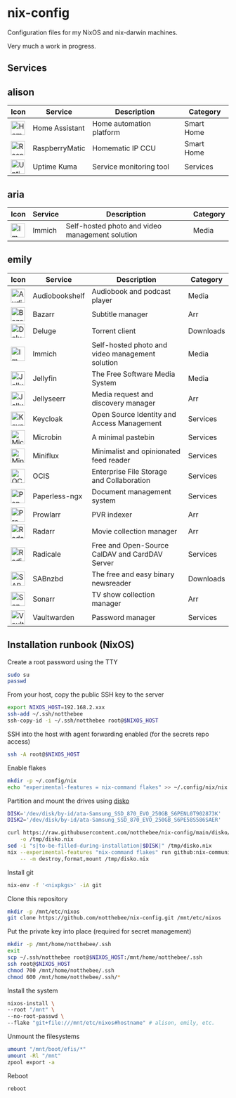 # nix-config

Configuration files for my NixOS and nix-darwin machines.

Very much a work in progress.

## Services

<!-- BEGIN SERVICE LIST -->
## alison
|Icon|Service|Description|Category|
|---|---|---|---|
|<img src='https://raw.githubusercontent.com/homarr-labs/dashboard-icons/refs/heads/main/svg/home-assistant.svg' alt='Home Assistant' width=32 height=32>|Home Assistant|Home automation platform|Smart Home|
|<img src='https://raw.githubusercontent.com/homarr-labs/dashboard-icons/refs/heads/main/png/raspberrymatic.png' alt='RaspberryMatic' width=32 height=32>|RaspberryMatic|Homematic IP CCU|Smart Home|
|<img src='https://raw.githubusercontent.com/homarr-labs/dashboard-icons/refs/heads/main/svg/uptime-kuma.svg' alt='Uptime Kuma' width=32 height=32>|Uptime Kuma|Service monitoring tool|Services|

## aria
|Icon|Service|Description|Category|
|---|---|---|---|
|<img src='https://raw.githubusercontent.com/homarr-labs/dashboard-icons/refs/heads/main/svg/immich.svg' alt='Immich' width=32 height=32>|Immich|Self-hosted photo and video management solution|Media|

## emily
|Icon|Service|Description|Category|
|---|---|---|---|
|<img src='https://raw.githubusercontent.com/homarr-labs/dashboard-icons/refs/heads/main/svg/audiobookshelf.svg' alt='Audiobookshelf' width=32 height=32>|Audiobookshelf|Audiobook and podcast player|Media|
|<img src='https://raw.githubusercontent.com/homarr-labs/dashboard-icons/refs/heads/main/svg/bazarr.svg' alt='Bazarr' width=32 height=32>|Bazarr|Subtitle manager|Arr|
|<img src='https://raw.githubusercontent.com/homarr-labs/dashboard-icons/refs/heads/main/svg/deluge.svg' alt='Deluge' width=32 height=32>|Deluge|Torrent client|Downloads|
|<img src='https://raw.githubusercontent.com/homarr-labs/dashboard-icons/refs/heads/main/svg/immich.svg' alt='Immich' width=32 height=32>|Immich|Self-hosted photo and video management solution|Media|
|<img src='https://raw.githubusercontent.com/homarr-labs/dashboard-icons/refs/heads/main/svg/jellyfin.svg' alt='Jellyfin' width=32 height=32>|Jellyfin|The Free Software Media System|Media|
|<img src='https://raw.githubusercontent.com/homarr-labs/dashboard-icons/refs/heads/main/svg/jellyseerr.svg' alt='Jellyseerr' width=32 height=32>|Jellyseerr|Media request and discovery manager|Arr|
|<img src='https://raw.githubusercontent.com/homarr-labs/dashboard-icons/refs/heads/main/svg/keycloak.svg' alt='Keycloak' width=32 height=32>|Keycloak|Open Source Identity and Access Management|Services|
|<img src='https://raw.githubusercontent.com/homarr-labs/dashboard-icons/refs/heads/main/png/microbin.png' alt='Microbin' width=32 height=32>|Microbin|A minimal pastebin|Services|
|<img src='https://raw.githubusercontent.com/homarr-labs/dashboard-icons/refs/heads/main/svg/miniflux-light.svg' alt='Miniflux' width=32 height=32>|Miniflux|Minimalist and opinionated feed reader|Services|
|<img src='https://raw.githubusercontent.com/homarr-labs/dashboard-icons/refs/heads/main/svg/owncloud.svg' alt='OCIS' width=32 height=32>|OCIS|Enterprise File Storage and Collaboration|Services|
|<img src='https://raw.githubusercontent.com/homarr-labs/dashboard-icons/refs/heads/main/svg/paperless.svg' alt='Paperless-ngx' width=32 height=32>|Paperless-ngx|Document management system|Services|
|<img src='https://raw.githubusercontent.com/homarr-labs/dashboard-icons/refs/heads/main/svg/prowlarr.svg' alt='Prowlarr' width=32 height=32>|Prowlarr|PVR indexer|Arr|
|<img src='https://raw.githubusercontent.com/homarr-labs/dashboard-icons/refs/heads/main/svg/radarr.svg' alt='Radarr' width=32 height=32>|Radarr|Movie collection manager|Arr|
|<img src='https://raw.githubusercontent.com/homarr-labs/dashboard-icons/refs/heads/main/svg/radicale.svg' alt='Radicale' width=32 height=32>|Radicale|Free and Open-Source CalDAV and CardDAV Server|Services|
|<img src='https://raw.githubusercontent.com/homarr-labs/dashboard-icons/refs/heads/main/svg/sabnzbd.svg' alt='SABnzbd' width=32 height=32>|SABnzbd|The free and easy binary newsreader|Downloads|
|<img src='https://raw.githubusercontent.com/homarr-labs/dashboard-icons/refs/heads/main/svg/sonarr.svg' alt='Sonarr' width=32 height=32>|Sonarr|TV show collection manager|Arr|
|<img src='https://raw.githubusercontent.com/homarr-labs/dashboard-icons/refs/heads/main/svg/bitwarden.svg' alt='Vaultwarden' width=32 height=32>|Vaultwarden|Password manager|Services|

<!-- END SERVICE LIST -->

## Installation runbook (NixOS)

Create a root password using the TTY

```bash
sudo su
passwd
```

From your host, copy the public SSH key to the server

```bash
export NIXOS_HOST=192.168.2.xxx
ssh-add ~/.ssh/notthebee
ssh-copy-id -i ~/.ssh/notthebee root@$NIXOS_HOST
```

SSH into the host with agent forwarding enabled (for the secrets repo access)

```bash
ssh -A root@$NIXOS_HOST
```

Enable flakes

```bash
mkdir -p ~/.config/nix
echo "experimental-features = nix-command flakes" >> ~/.config/nix/nix.conf
```

Partition and mount the drives using [disko](https://github.com/nix-community/disko)

```bash
DISK='/dev/disk/by-id/ata-Samsung_SSD_870_EVO_250GB_S6PENL0T902873K'
DISK2='/dev/disk/by-id/ata-Samsung_SSD_870_EVO_250GB_S6PE58S586SAER'

curl https://raw.githubusercontent.com/notthebee/nix-config/main/disko/zfs-root/default.nix \
    -o /tmp/disko.nix
sed -i "s|to-be-filled-during-installation|$DISK|" /tmp/disko.nix
nix --experimental-features "nix-command flakes" run github:nix-community/disko \
    -- -m destroy,format,mount /tmp/disko.nix
```

Install git

```bash
nix-env -f '<nixpkgs>' -iA git
```

Clone this repository

```bash
mkdir -p /mnt/etc/nixos
git clone https://github.com/notthebee/nix-config.git /mnt/etc/nixos
```

Put the private key into place (required for secret management)

```bash
mkdir -p /mnt/home/notthebee/.ssh
exit
scp ~/.ssh/notthebee root@$NIXOS_HOST:/mnt/home/notthebee/.ssh
ssh root@$NIXOS_HOST
chmod 700 /mnt/home/notthebee/.ssh
chmod 600 /mnt/home/notthebee/.ssh/*
```

Install the system

```bash
nixos-install \
--root "/mnt" \
--no-root-passwd \
--flake "git+file:///mnt/etc/nixos#hostname" # alison, emily, etc.
```

Unmount the filesystems

```bash
umount "/mnt/boot/efis/*"
umount -Rl "/mnt"
zpool export -a
```

Reboot

```bash
reboot
```
